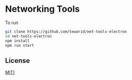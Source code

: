 # Networking Tools

To run

```bash
git clone https://github.com/tewarid/net-tools-electron
cd net-tools-electron
npm install
npm run start
```

## License

[MIT)](LICENSE.md)
